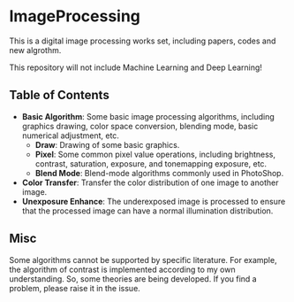 # ImageProcessing
 
This is a digital image processing works set, including papers, codes and new algrothm.

This repository will not include Machine Learning and Deep Learning!

## Table of Contents

- **Basic Algorithm**: Some basic image processing algorithms, including graphics drawing, color space conversion, blending mode, basic numerical adjustment, etc.
    - **Draw**: Drawing of some basic graphics.
    - **Pixel**: Some common pixel value operations, including brightness, contrast, saturation, exposure, and tonemapping exposure, etc. 
    - **Blend Mode**: Blend-mode algorithms commonly used in PhotoShop.
- **Color Transfer**: Transfer the color distribution of one image to another image.
- **Unexposure Enhance**: The underexposed image is processed to ensure that the processed image can have a normal illumination distribution.

## Misc

Some algorithms cannot be supported by specific literature. For example, the algorithm of contrast is implemented according to my own understanding. So, some theories are being developed. If you find a problem, please raise it in the issue.
